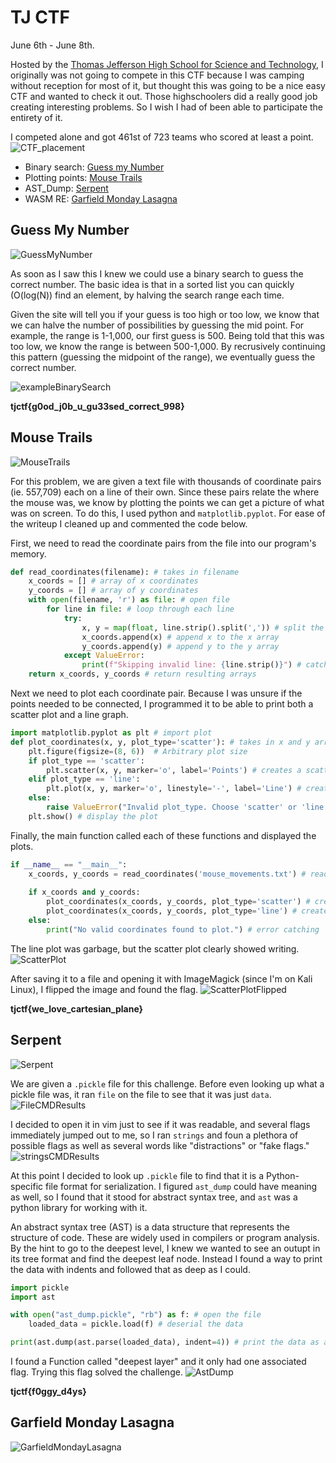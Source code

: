# TJ CTF

June 6th - June 8th.

Hosted by the [Thomas Jefferson High School for Science and Technology](https://ctf.tjctf.org/), I originally was not going to compete in this CTF because I was camping without reception for most of it, but thought this was going to be a nice easy CTF and wanted to check it out. Those highschoolers did a really good job creating interesting problems. So I wish I had of been able to participate the entirety of it.

I competed alone and got 461st of 723 teams who scored at least a point.
![CTF_placement](https://github.com/user-attachments/assets/8e54a683-ce4a-4809-a9d1-38a41b185248)

- Binary search: [Guess my Number](#Guess-My-Number)
- Plotting points: [Mouse Trails](#Mouse-Trails)
- AST_Dump: [Serpent](#Serpent)
- WASM RE: [Garfield Monday Lasagna](#Garfield-Monday-Lasagna)

## Guess My Number
![GuessMyNumber](https://github.com/user-attachments/assets/7a18eade-720e-4699-9e8c-b8b771dbeba7)

As soon as I saw this I knew we could use a binary search to guess the correct number. The basic idea is that in a sorted list you can quickly (O(log(N)) find an element, by halving the search range each time. 

Given the site will tell you if your guess is too high or too low, we know that we can halve the number of possibilities by guessing the mid point. For example, the range is 1-1,000, our first guess is 500. Being told that this was too low, we know the range is between 500-1,000. By recrusively continuing this pattern (guessing the midpoint of the range), we eventually guess the correct number. 

![exampleBinarySearch](https://github.com/user-attachments/assets/bd4c00bc-c409-4c4d-bac2-db260a626012)

**tjctf{g0od_j0b_u_gu33sed_correct_998}**


## Mouse Trails
![MouseTrails](https://github.com/user-attachments/assets/92e557d7-efde-44c3-96ca-88a1ac96087d)

For this problem, we are given a text file with thousands of coordinate pairs (ie. 557,709) each on a line of their own. Since these pairs relate the where the mouse was, we know by plotting the points we can get a picture of what was on screen. To do this, I used python and `matplotlib.pyplot`. For ease of the writeup I cleaned up and commented the code below. 

First, we need to read the coordinate pairs from the file into our program's memory. 
```python
def read_coordinates(filename): # takes in filename
    x_coords = [] # array of x coordinates
    y_coords = [] # array of y coordinates
    with open(filename, 'r') as file: # open file
        for line in file: # loop through each line
            try:
                x, y = map(float, line.strip().split(',')) # split the x and y by a comma and strip any spaces
                x_coords.append(x) # append x to the x array
                y_coords.append(y) # append y to the y array
            except ValueError:
                print(f"Skipping invalid line: {line.strip()}") # catch any lines that do not have a coordinate pair
    return x_coords, y_coords # return resulting arrays
```
Next we need to plot each coordinate pair. Because I was unsure if the points needed to be connected, I programmed it to be able to print both a scatter plot and a line graph.
```python
import matplotlib.pyplot as plt # import plot 
def plot_coordinates(x, y, plot_type='scatter'): # takes in x and y arrays and optionally the plot type
    plt.figure(figsize=(8, 6))  # Arbitrary plot size
    if plot_type == 'scatter': 
        plt.scatter(x, y, marker='o', label='Points') # creates a scatter plot
    elif plot_type == 'line':
        plt.plot(x, y, marker='o', linestyle='-', label='Line') # creates a line plot
    else:
        raise ValueError("Invalid plot_type. Choose 'scatter' or 'line'.") # error catching
    plt.show() # display the plot 
```

Finally, the main function called each of these functions and displayed the plots.
```python
if __name__ == "__main__":
    x_coords, y_coords = read_coordinates('mouse_movements.txt') # read in coordinates from txt file
    
    if x_coords and y_coords:
        plot_coordinates(x_coords, y_coords, plot_type='scatter') # create and show scatter plot
        plot_coordinates(x_coords, y_coords, plot_type='line') # create and show line plot
    else:
        print("No valid coordinates found to plot.") # error catching

```

The line plot was garbage, but the scatter plot clearly showed writing. 
![ScatterPlot](https://github.com/user-attachments/assets/eba422c6-b256-4ed2-b3a6-b539ddd95d28)

After saving it to a file and opening it with ImageMagick (since I'm on Kali Linux), I flipped the image and found the flag.
![ScatterPlotFlipped](https://github.com/user-attachments/assets/6b3611ba-9e94-487c-b804-c0ffd6c2bd25)

**tjctf{we_love_cartesian_plane}**

## Serpent
![Serpent](https://github.com/user-attachments/assets/7dda53bc-b300-4e3d-8221-d1ad0a41a8ac)

We are given a `.pickle` file for this challenge. Before even looking up what a pickle file was, it ran `file` on the file to see that it was just `data`. 
![FileCMDResults](https://github.com/user-attachments/assets/591e70a0-de1f-45d8-bfb6-2c84e1a764be)

I decided to open it in vim just to see if it was readable, and several flags immediately jumped out to me, so I ran `strings` and foun a plethora of possible flags as well as several words like "distractions" or "fake flags." 
![stringsCMDResults](https://github.com/user-attachments/assets/0d00d883-35b1-4284-b9fb-ebfdbdf41444)

At this point I decided to look up `.pickle` file to find that it is a Python-specific file format for serialization. I figured `ast_dump` could have meaning as well, so I found that it stood for abstract syntax tree, and `ast` was a python library for working with it. 

An abstract syntax tree (AST) is a data structure that represents the structure of code. These are widely used in compilers or program analysis. By the hint to go to the deepest level, I knew we wanted to see an outupt in its tree format and find the deepest leaf node. Instead I found a way to print the data with indents and followed that as deep as I could. 

```python
import pickle
import ast

with open("ast_dump.pickle", "rb") as f: # open the file
    loaded_data = pickle.load(f) # deserial the data

print(ast.dump(ast.parse(loaded_data), indent=4)) # print the data as an ast_dump parsed to nicely have indents
```

I found a Function called "deepest layer" and it only had one associated flag. Trying this flag solved the challenge. 
![AstDump](https://github.com/user-attachments/assets/d8962caf-ff67-4c11-a8e5-86b61d749d30)

**tjctf{f0ggy_d4ys}**

## Garfield Monday Lasagna
![GarfieldMondayLasagna](https://github.com/user-attachments/assets/a5f2cb76-9285-40a9-9b3b-defa1441588d)
